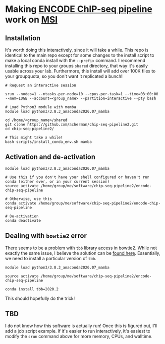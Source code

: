 # Making [ENCODE ChIP-seq pipeline](https://github.com/ENCODE-DCC/chip-seq-pipeline2) work on [MSI](https://www.msi.umn.edu)

## Installation
It's worth doing this interactively, since it will take a while. This repo is identical to the main repo except for some changes to the install script to make a local conda install with the `--prefix` command. I recommend installing this repo to your groups `shared` directory, that way it's easily usable across your lab. Furthermore, this install will add over 100K files to your groupquota, so you don't want it replicated a bunch!

```
# Request an interactive session

srun --nodes=1 --ntasks-per-node=10 --cpus-per-task=1 --time=03:00:00 --mem=10GB --account=<group_name> --partition=interactive --pty bash

# Load Python3 module with mamba
module load python3/3.8.3_anaconda2020.07_mamba

cd /home/<group_name>/shared 
git clone https://github.com/acherman/chip-seq-pipeline2.git
cd chip-seq-pipeline2/

# This might take a while!
bash scripts/install_conda_env.sh mamba
```


## Activation and de-activation
```
module load python3/3.8.3_anaconda2020.07_mamba

# Use this if you don't have your shell configured or haven't run conda (either ever, or in your current session)
source activate /home/group/me/software/chip-seq-pipeline2/encode-chip-seq-pipeline

# Otherwise, use this
conda activate /home/group/me/software/chip-seq-pipeline2/encode-chip-seq-pipeline

# De-activation
conda deactivate
```

## Dealing with `bowtie2` error
There seems to be a problem with `tbb` library access in bowtie2. While not exactly the same issue, I believe the solution can be [found here](https://forum.biobakery.org/t/workflow-conda-install-bowtie-2-issue-bowtie2-align-s-error-while-loading-shared-libraries-libtbb-so-2/1831). Essentially, we need to install a particular version of `tbb`.

```
module load python3/3.8.3_anaconda2020.07_mamba

source activate /home/group/me/software/chip-seq-pipeline2/encode-chip-seq-pipeline

conda install tbb=2020.2
```
This should hopefully do the trick!

## TBD 
I do not know how this software is actually run! Once this is figured out, I'll add a job script example. If it's easier to run interactively, it's easiest to modify the `srun` command above for more memory, CPUs, and walltime.

